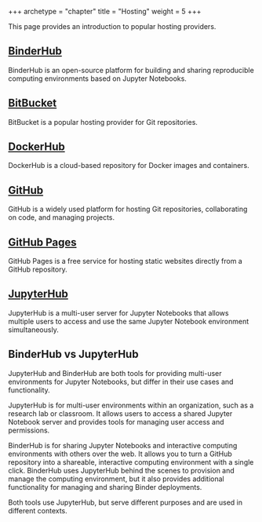 +++
archetype = "chapter"
title = "Hosting"
weight = 5
+++

This page provides an introduction to popular hosting providers.

## [BinderHub](binderhub)

BinderHub is an open-source platform for building and sharing reproducible computing environments based on Jupyter Notebooks. 

## [BitBucket](bitbucket)

BitBucket is a popular hosting provider for Git repositories.

## [DockerHub](dockerhub)

DockerHub is a cloud-based repository for Docker images and containers.

## [GitHub](github)

GitHub is a widely used platform for hosting Git repositories, 
collaborating on code, and managing projects.

## [GitHub Pages](github-pages)

GitHub Pages is a free service for hosting static websites 
directly from a GitHub repository.

## [JupyterHub](jupyterhub)

JupyterHub is a multi-user server for Jupyter Notebooks that allows multiple users to access and use the same Jupyter Notebook environment simultaneously.

## BinderHub vs JupyterHub

JupyterHub and BinderHub are both tools for providing multi-user environments for Jupyter Notebooks, but differ in their use cases and functionality.

JupyterHub is for multi-user environments within an organization, such as a research lab or classroom. It allows users to access a shared Jupyter Notebook server and provides tools for managing user access and permissions.

BinderHub is for sharing Jupyter Notebooks and interactive computing environments with others over the web. It allows you to turn a GitHub repository into a shareable, interactive computing environment with a single click. BinderHub uses JupyterHub behind the scenes to provision and manage the computing environment, but it also provides additional functionality for managing and sharing Binder deployments.

Both tools use JupyterHub, but serve different purposes and are used in different contexts. 

